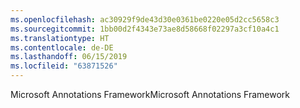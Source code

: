 ```yaml
---
ms.openlocfilehash: ac30929f9de43d30e0361be0220e05d2cc5658c3
ms.sourcegitcommit: 1bb00d2f4343e73ae8d58668f02297a3cf10a4c1
ms.translationtype: HT
ms.contentlocale: de-DE
ms.lasthandoff: 06/15/2019
ms.locfileid: "63871526"
---
```

<span data-ttu-id="e0274-101">Microsoft Annotations Framework</span><span class="sxs-lookup"><span data-stu-id="e0274-101">Microsoft Annotations Framework</span></span>